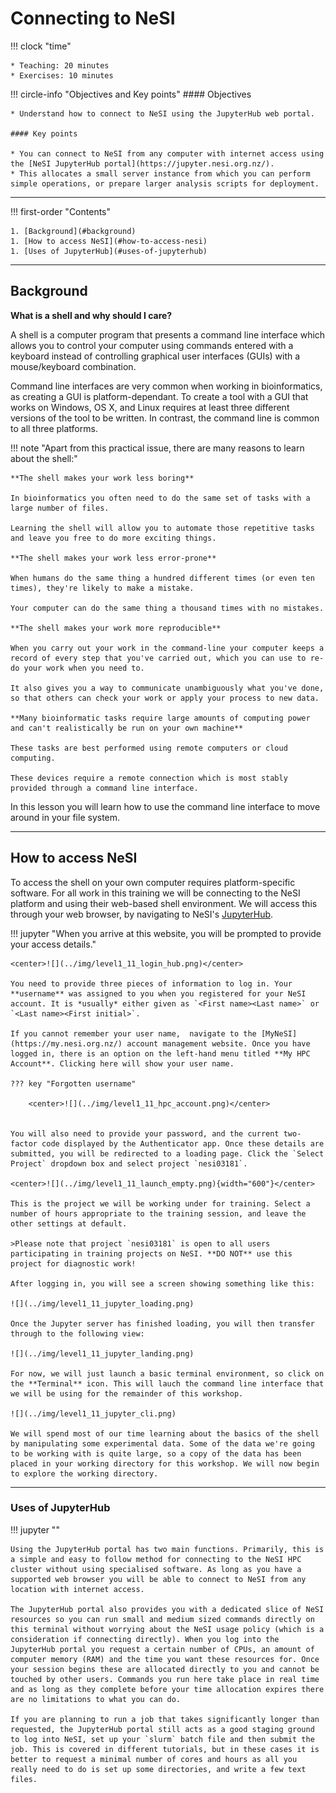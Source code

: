 # Connecting to NeSI

!!! clock "time"

    * Teaching: 20 minutes
    * Exercises: 10 minutes

!!! circle-info "Objectives and Key points"
    #### Objectives
    
    * Understand how to connect to NeSI using the JupyterHub web portal.
    
    #### Key points
    
    * You can connect to NeSI from any computer with internet access using the [NeSI JupyterHub portal](https://jupyter.nesi.org.nz/).
    * This allocates a small server instance from which you can perform simple operations, or prepare larger analysis scripts for deployment.

---

!!! first-order "Contents"

    1. [Background](#background)
    1. [How to access NeSI](#how-to-access-nesi)
    1. [Uses of JupyterHub](#uses-of-jupyterhub)

---

## Background

**What is a shell and why should I care?**

A shell is a computer program that presents a command line interface which allows you to control your computer using commands entered with a keyboard instead of controlling graphical user interfaces (GUIs) with a mouse/keyboard combination.

Command line interfaces are very common when working in bioinformatics, as creating a GUI is platform-dependant. To create a tool with a GUI that works on Windows, OS X, and Linux requires at least three different versions of the tool to be written. In contrast, the command line is common to all three platforms.

!!! note "Apart from this practical issue, there are many reasons to learn about the shell:"

    **The shell makes your work less boring**
    
    In bioinformatics you often need to do the same set of tasks with a large number of files.
    
    Learning the shell will allow you to automate those repetitive tasks and leave you free to do more exciting things.
    
    **The shell makes your work less error-prone**
    
    When humans do the same thing a hundred different times (or even ten times), they're likely to make a mistake.
    
    Your computer can do the same thing a thousand times with no mistakes.

    **The shell makes your work more reproducible**
    
    When you carry out your work in the command-line your computer keeps a record of every step that you've carried out, which you can use to re-do your work when you need to.
    
    It also gives you a way to communicate unambiguously what you've done, so that others can check your work or apply your process to new data.
    
    **Many bioinformatic tasks require large amounts of computing power and can't realistically be run on your own machine**
    
    These tasks are best performed using remote computers or cloud computing.
    
    These devices require a remote connection which is most stably provided through a command line interface.

In this lesson you will learn how to use the command line interface to move around in your file system.

---

## How to access NeSI

To access the shell on your own computer requires platform-specific software. For all work in this training we will be connecting to the NeSI platform and using their web-based shell environment. We will access this through your web browser, by navigating to NeSI's [JupyterHub](https://jupyter.nesi.org.nz/). 

!!! jupyter "When you arrive at this website, you will be prompted to provide your access details."

    <center>![](../img/level1_11_login_hub.png)</center>

    You need to provide three pieces of information to log in. Your **username** was assigned to you when you registered for your NeSI account. It is *usually* either given as `<First name><Last name>` or `<Last name><First initial>`.

    If you cannot remember your user name,  navigate to the [MyNeSI](https://my.nesi.org.nz/) account management website. Once you have logged in, there is an option on the left-hand menu titled **My HPC Account**. Clicking here will show your user name.

    ??? key "Forgotten username"

        <center>![](../img/level1_11_hpc_account.png)</center>


    You will also need to provide your password, and the current two-factor code displayed by the Authenticator app. Once these details are submitted, you will be redirected to a loading page. Click the `Select Project` dropdown box and select project `nesi03181`.

    <center>![](../img/level1_11_launch_empty.png){width="600"}</center>

    This is the project we will be working under for training. Select a number of hours appropriate to the training session, and leave the other settings at default.
    
    >Please note that project `nesi03181` is open to all users participating in training projects on NeSI. **DO NOT** use this project for diagnostic work!
    
    After logging in, you will see a screen showing something like this: 
    
    ![](../img/level1_11_jupyter_loading.png)

    Once the Jupyter server has finished loading, you will then transfer through to the following view:
    
    ![](../img/level1_11_jupyter_landing.png)
    
    For now, we will just launch a basic terminal environment, so click on the **Terminal** icon. This will lauch the command line interface that we will be using for the remainder of this workshop.
    
    ![](../img/level1_11_jupyter_cli.png)
    
    We will spend most of our time learning about the basics of the shell by manipulating some experimental data. Some of the data we're going to be working with is quite large, so a copy of the data has been placed in your working directory for this workshop. We will now begin to explore the working directory.
    
---

### Uses of JupyterHub

!!! jupyter ""

    Using the JupyterHub portal has two main functions. Primarily, this is a simple and easy to follow method for connecting to the NeSI HPC cluster without using specialised software. As long as you have a supported web browser you will be able to connect to NeSI from any location with internet access.
    
    The JupyterHub portal also provides you with a dedicated slice of NeSI resources so you can run small and medium sized commands directly on this terminal without worrying about the NeSI usage policy (which is a consideration if connecting directly). When you log into the JupyterHub portal you request a certain number of CPUs, an amount of computer memory (RAM) and the time you want these resources for. Once your session begins these are allocated directly to you and cannot be touched by other users. Commands you run here take place in real time and as long as they complete before your time allocation expires there are no limitations to what you can do.
    
    If you are planning to run a job that takes significantly longer than requested, the JupyterHub portal still acts as a good staging ground to log into NeSI, set up your `slurm` batch file and then submit the job. This is covered in different tutorials, but in these cases it is better to request a minimal number of cores and hours as all you really need to do is set up some directories, and write a few text files.
    
    
    
